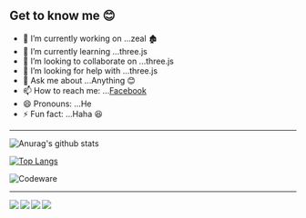  ## Get to know me 😊

- 🔭 I’m currently working on ...zeal 🏚
- 🌱 I’m currently learning ...three.js
- 👯 I’m looking to collaborate on ...three.js
- 🤔 I’m looking for help with ...three.js
- 💬 Ask me about ...Anything 😊
- 📫 How to reach me: ...[Facebook](https://www.facebook.com/sokhuong.uon.50/)
- 😄 Pronouns: ...He
- ⚡ Fun fact: ...Haha 😆

___

![Anurag's github stats](https://github-readme-stats.vercel.app/api?username=SOKHUONG&theme=tokyonight&show_icons=true)

[![Top Langs](https://github-readme-stats.vercel.app/api/top-langs/?username=SOKHUONG&layout=compact&theme=tokyonight)](https://github.com/SOKHUONG/github-readme-stats)

![Codeware](https://www.codewars.com/users/USK/badges/large)
 
 ___
 
<a href="https://github.com/SOKHUONG/SOKHUONG">
 <img align="left" src="https://github-readme-stats.vercel.app/api/pin/?username=SOKHUONG&repo=SOKHUONG&theme=radical&show_icons=true" />
</a>
 
 
<a href="https://github.com/SOKHUONG/sokhuong.github.io">
 <img align="left" src="https://github-readme-stats.vercel.app/api/pin/?username=SOKHUONG&repo=sokhuong.github.io&theme=radical" />
</a>


<a href="https://github.com/SOKHUONG/zeal">
  <img align="left" src="https://github-readme-stats.vercel.app/api/pin/?username=SOKHUONG&repo=zeal&theme=radical" />
</a>
 
 
<a href="https://github.com/SOKHUONG/Stars-Collection-Django">
 <img align="left" src="https://github-readme-stats.vercel.app/api/pin/?username=SOKHUONG&repo=Stars-Collection-Django&theme=radical" />
</a>

